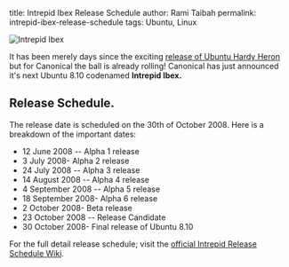 title: Intrepid Ibex Release Schedule
author: Rami Taibah 
permalink: intrepid-ibex-release-schedule
tags: Ubuntu, Linux

![Intrepid Ibex]({filename}/images/horned-ibex.jpg)

It has been merely days since the exciting [release of Ubuntu Hardy Heron]({filename}/blog/2008-04-24-ubuntu-hardy-heron-a-first-look.markdown) but for Canonical the ball is already rolling! Canonical has just announced it's next Ubuntu 8.10 codenamed **Intrepid Ibex.**

## Release Schedule. 

The release date is scheduled on the 30th of October 2008. Here is a breakdown of the important dates:

* 12 June 2008 -- Alpha 1 release
* 3 July 2008- Alpha 2 release
* 24 July 2008 -- Alpha 3 release
* 14 August 2008 -- Alpha 4 release
* 4 September 2008 -- Alpha 5 release
* 18 September 2008- Alpha 6 release
* 2 October 2008- Beta release
* 23 October 2008 -- Release Candidate
* 30 October 2008- Final release of Ubuntu 8.10

For the full detail release schedule; visit the [official Intrepid Release Schedule Wiki](https://wiki.ubuntu.com/IntrepidReleaseSchedule).
